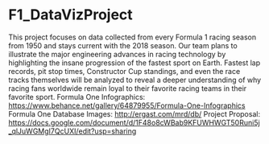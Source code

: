 # F1_DataVizProject
This project focuses on data collected from every Formula 1 racing season from 1950 and stays current with the 2018 season.
Our team plans to illustrate the major engineering advances in racing technology by highlighting the insane progression of the fastest sport on Earth. Fastest lap records, pit stop times, Constructor Cup standings, and even the race tracks themselves will be analyzed to reveal a deeper understanding of why racing fans worldwide remain loyal to their favorite racing teams in their favorite sport.
Formula One Infographics: https://www.behance.net/gallery/64879955/Formula-One-Infographics
Formula One Database Images: http://ergast.com/mrd/db/
Project Proposal: https://docs.google.com/document/d/1F48o8cWBab9KFUWHWGT50Runi5j_qlJuWGMgI7QcUXI/edit?usp=sharing
